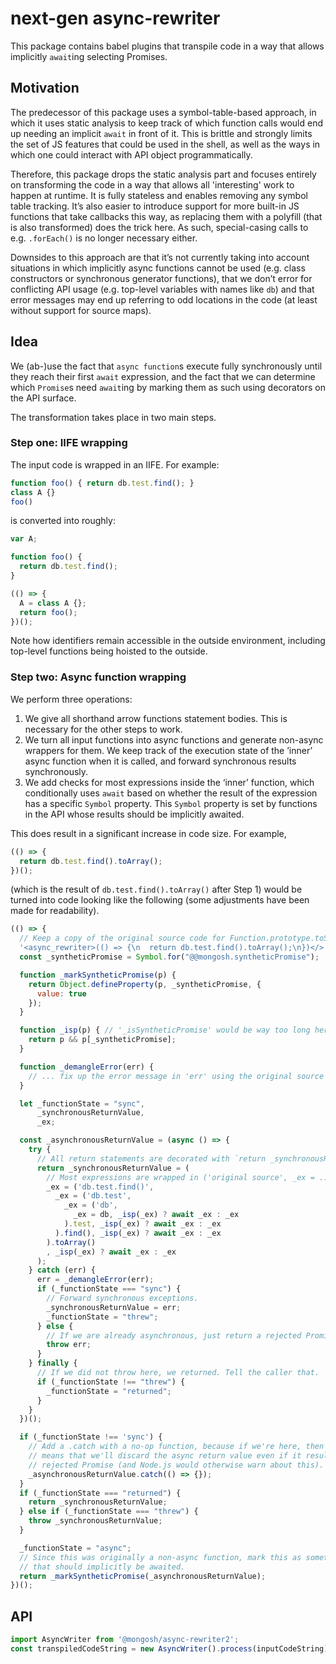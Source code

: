 # next-gen async-rewriter

This package contains babel plugins that transpile code in a way that allows
implicitly `await`ing selecting Promises.

## Motivation

The predecessor of this package uses a symbol-table-based approach, in which it
uses static analysis to keep track of which function calls would end up needing
an implicit `await` in front of it. This is brittle and strongly limits the
set of JS features that could be used in the shell, as well as the ways in which
one could interact with API object programmatically.

Therefore, this package drops the static analysis part and focuses entirely on
transforming the code in a way that allows all 'interesting' work to happen at
runtime. It is fully stateless and enables removing any symbol table tracking.
It’s also easier to introduce support for more built-in JS functions that take
callbacks this way, as replacing them with a polyfill (that is also transformed)
does the trick here. As such, special-casing calls to e.g. `.forEach()` is no
longer necessary either.

Downsides to this approach are that it’s not currently taking into account
situations in which implicitly async functions cannot be used (e.g. class
constructors or synchronous generator functions), that we don’t error for
conflicting API usage (e.g. top-level variables with names like `db`) and
that error messages may end up referring to odd locations in the code (at least
without support for source maps).

## Idea

We (ab-)use the fact that `async function`s execute fully synchronously until
they reach their first `await` expression, and the fact that we can determine
which `Promise`s need `await`ing by marking them as such using decorators
on the API surface.

The transformation takes place in two main steps.

### Step one: IIFE wrapping

The input code is wrapped in an IIFE. For example:

```js
function foo() { return db.test.find(); }
class A {}
foo()
```

is converted into roughly:

```js
var A;

function foo() {
  return db.test.find();
}

(() => {
  A = class A {};
  return foo();
})();
```

Note how identifiers remain accessible in the outside environment, including
top-level functions being hoisted to the outside.

### Step two: Async function wrapping

We perform three operations:

1. We give all shorthand arrow functions statement bodies. This is necessary
   for the other steps to work.
2. We turn all input functions into async functions and generate non-async
   wrappers for them. We keep track of the execution state of the ’inner’
   async function when it is called, and forward synchronous results
   synchronously.
3. We add checks for most expressions inside the ‘inner’ function, which
   conditionally uses `await` based on whether the result of the expression
   has a specific `Symbol` property. This `Symbol` property is set by functions
   in the API whose results should be implicitly awaited.

This does result in a significant increase in code size. For example,

```js
(() => {
  return db.test.find().toArray();
})();
```

(which is the result of `db.test.find().toArray()` after Step 1) would be
turned into code looking like the following (some adjustments have been
made for readability).

```js
(() => {
  // Keep a copy of the original source code for Function.prototype.toString.
  '<async_rewriter>(() => {\n  return db.test.find().toArray();\n})</>';
  const _syntheticPromise = Symbol.for("@@mongosh.syntheticPromise");

  function _markSyntheticPromise(p) {
    return Object.defineProperty(p, _syntheticPromise, {
      value: true
    });
  }

  function _isp(p) { // '_isSyntheticPromise' would be way too long here
    return p && p[_syntheticPromise];
  }

  function _demangleError(err) {
    // ... fix up the error message in 'err' using the original source code ...
  }

  let _functionState = "sync",
      _synchronousReturnValue,
      _ex;

  const _asynchronousReturnValue = (async () => {
    try {
      // All return statements are decorated with `return _synchronousReturnValue = ...`
      return _synchronousReturnValue = (
        // Most expressions are wrapped in ('original source', _ex = ..., _isp(_ex) ? await _ex : _ex)
        _ex = ('db.test.find()',
          _ex = ('db.test',
            _ex = ('db',
              _ex = db, _isp(_ex) ? await _ex : _ex
            ).test, _isp(_ex) ? await _ex : _ex
          ).find(), _isp(_ex) ? await _ex : _ex
        ).toArray()
        , _isp(_ex) ? await _ex : _ex
      );
    } catch (err) {
      err = _demangleError(err);
      if (_functionState === "sync") {
        // Forward synchronous exceptions.
        _synchronousReturnValue = err;
        _functionState = "threw";
      } else {
        // If we are already asynchronous, just return a rejected Promise as usual.
        throw err;
      }
    } finally {
      // If we did not throw here, we returned. Tell the caller that.
      if (_functionState !== "threw") {
        _functionState = "returned";
      }
    }
  })();

  if (_functionState !== 'sync') {
    // Add a .catch with a no-op function, because if we're here, then that
    // means that we'll discard the async return value even if it results in a
    // rejected Promise (and Node.js would otherwise warn about this).
    _asynchronousReturnValue.catch(() => {});
  }
  if (_functionState === "returned") {
    return _synchronousReturnValue;
  } else if (_functionState === "threw") {
    throw _synchronousReturnValue;
  }

  _functionState = "async";
  // Since this was originally a non-async function, mark this as something
  // that should implicitly be awaited.
  return _markSyntheticPromise(_asynchronousReturnValue);
})();
```

## API

```js
import AsyncWriter from '@mongosh/async-rewriter2';
const transpiledCodeString = new AsyncWriter().process(inputCodeString);
```
